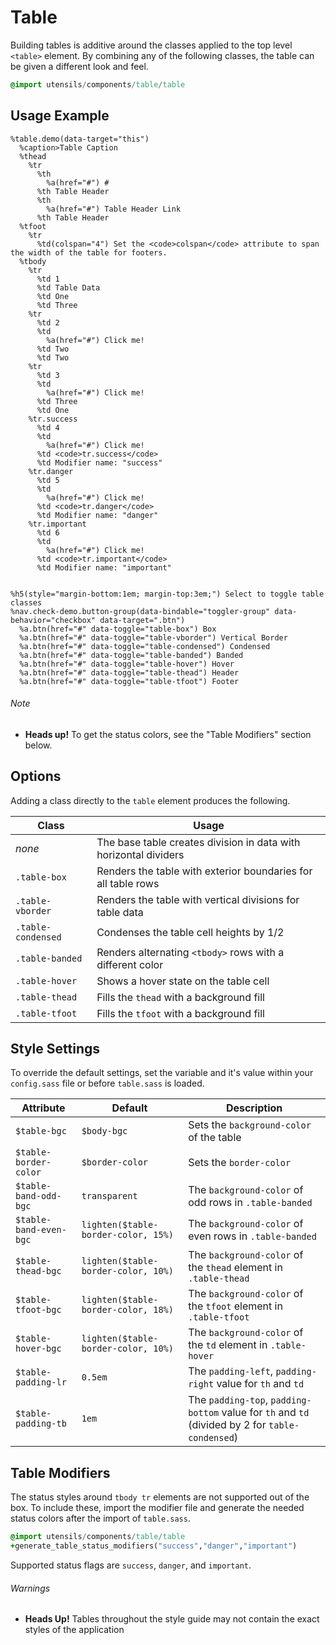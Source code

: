 
# Table
Building tables is additive around the classes applied to the top level `<table>` element.
By combining any of the following classes, the table can be given a different look and feel.

```sass
@import utensils/components/table/table
```

## Usage Example
<!--~ markup/table.html.haml -->
```haml
%table.demo(data-target="this")
  %caption>Table Caption
  %thead
    %tr
      %th
        %a(href="#") #
      %th Table Header
      %th
        %a(href="#") Table Header Link
      %th Table Header
  %tfoot
    %tr
      %td(colspan="4") Set the <code>colspan</code> attribute to span the width of the table for footers.
  %tbody
    %tr
      %td 1
      %td Table Data
      %td One
      %td Three
    %tr
      %td 2
      %td
        %a(href="#") Click me!
      %td Two
      %td Two
    %tr
      %td 3
      %td
        %a(href="#") Click me!
      %td Three
      %td One
    %tr.success
      %td 4
      %td
        %a(href="#") Click me!
      %td <code>tr.success</code>
      %td Modifier name: "success"
    %tr.danger
      %td 5
      %td
        %a(href="#") Click me!
      %td <code>tr.danger</code>
      %td Modifier name: "danger"
    %tr.important
      %td 6
      %td
        %a(href="#") Click me!
      %td <code>tr.important</code>
      %td Modifier name: "important"


%h5(style="margin-bottom:1em; margin-top:3em;") Select to toggle table classes
%nav.check-demo.button-group(data-bindable="toggler-group" data-behavior="checkbox" data-target=".btn")
  %a.btn(href="#" data-toggle="table-box") Box
  %a.btn(href="#" data-toggle="table-vborder") Vertical Border
  %a.btn(href="#" data-toggle="table-condensed") Condensed
  %a.btn(href="#" data-toggle="table-banded") Banded
  %a.btn(href="#" data-toggle="table-hover") Hover
  %a.btn(href="#" data-toggle="table-thead") Header
  %a.btn(href="#" data-toggle="table-tfoot") Footer
```
<!-- end -->

###### Note
- **Heads up!** To get the status colors, see the "Table Modifiers"
  section below.



## Options
Adding a class directly to the `table` element produces the following.

Class              | Usage
------------------ | ---------------------------
_none_             | The base table creates division in data with horizontal dividers
`.table-box`       | Renders the table with exterior boundaries for all table rows
`.table-vborder`   | Renders the table with vertical divisions for table data
`.table-condensed` | Condenses the table cell heights by 1/2
`.table-banded`    | Renders alternating `<tbody>` rows with a different color
 `.table-hover`    | Shows a hover state on the table cell
`.table-thead`     | Fills the `thead` with a background fill
`.table-tfoot`     | Fills the `tfoot` with a background fill


## Style Settings
To override the default settings, set the variable and it's value
within your `config.sass` file or before `table.sass` is loaded.

Attribute              | Default                             | Description
---------------------- | ----------------------------------- | -------------------------------------------
`$table-bgc`           | `$body-bgc`                         | Sets the `background-color` of the table
`$table-border-color`  | `$border-color`                     | Sets the `border-color`
`$table-band-odd-bgc`  | `transparent`                       | The `background-color` of odd rows in `.table-banded`
`$table-band-even-bgc` | `lighten($table-border-color, 15%)` | The `background-color` of even rows in `.table-banded`
`$table-thead-bgc`     | `lighten($table-border-color, 10%)` | The `background-color` of the `thead` element in `.table-thead`
`$table-tfoot-bgc`     | `lighten($table-border-color, 18%)` | The `background-color` of the `tfoot` element in `.table-tfoot`
`$table-hover-bgc`     | `lighten($table-border-color, 10%)` | The `background-color` of the `td` element in `.table-hover`
`$table-padding-lr`    | `0.5em`                             | The `padding-left`, `padding-right` value for `th` and `td`
`$table-padding-tb`    | `1em`                               | The `padding-top`, `padding-bottom` value for `th` and `td` (divided by 2 for `table-condensed`)

## Table Modifiers
The status styles around `tbody tr` elements are not supported out of
the box. To include these, import the modifier file and generate the
needed status colors after the import of `table.sass`.

```sass
@import utensils/components/table/table
+generate_table_status_modifiers("success","danger","important")
```
Supported status flags are `success`, `danger`, and `important`.

###### Warnings
- **Heads Up!** Tables throughout the style guide may not contain the exact styles of the application

